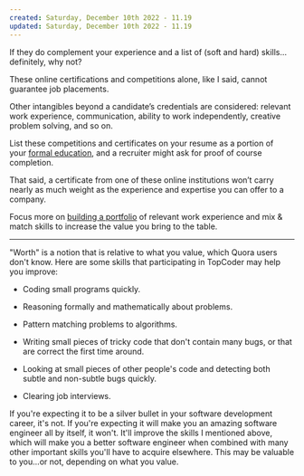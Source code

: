 ```yaml
---
created: Saturday, December 10th 2022 - 11.19
updated: Saturday, December 10th 2022 - 11.19
---
```

If they do complement your experience and a list of (soft and hard) skills…definitely, why not?

These online certifications and competitions alone, like I said, cannot guarantee job placements.

Other intangibles beyond a candidate’s credentials are considered: relevant work experience, communication, ability to work independently, creative problem solving, and so on.

List these competitions and certificates on your resume as a portion of your [formal education](https://www.visualcv.com/blog/how-to-write-a-resume-in-2019/?utm_campaign=alberto_quora&utm_medium=referral&utm_source=quora "www.visualcv.com"), and a recruiter might ask for proof of course completion.

That said, a certificate from one of these online institutions won’t carry nearly as much weight as the experience and expertise you can offer to a company.

Focus more on [building a portfolio](https://www.visualcv.com/blog/how-to-write-a-resume-in-2019/?utm_campaign=alberto_quora&utm_medium=referral&utm_source=quora "www.visualcv.com") of relevant work experience and mix & match skills to increase the value you bring to the table.

---

"Worth" is a notion that is relative to what you value, which Quora users don't know. Here are some skills that participating in TopCoder may help you improve:

-   Coding small programs quickly.
-   Reasoning formally and mathematically about problems.
-   Pattern matching problems to algorithms.
-   Writing small pieces of tricky code that don't contain many bugs, or that are correct the first time around.
-   Looking at small pieces of other people's code and detecting both subtle and non-subtle bugs quickly.  
    
-   Clearing job interviews.

If you're expecting it to be a silver bullet in your software development career, it's not. If you're expecting it will make you an amazing software engineer all by itself, it won't. It'll improve the skills I mentioned above, which will make you a better software engineer when combined with many other important skills you'll have to acquire elsewhere. This may be valuable to you...or not, depending on what you value.